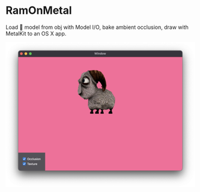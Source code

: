 # RamOnMetal

Load 🐑 model from obj with Model I/O, bake ambient occlusion, draw with MetalKit to an OS X app.

![Awesome ram](screenshot.png)
